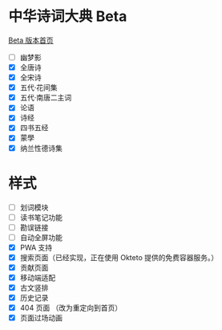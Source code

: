 # 中华诗词大典 Beta

[Beta 版本首页](https://.netlify.app/)

-   [ ] 幽梦影
-   [x] 全唐诗
-   [x] 全宋诗
-   [x] 五代·花间集
-   [x] 五代·南唐二主词
-   [x] 论语
-   [x] 诗经
-   [x] 四书五经
-   [x] 蒙學
-   [x] 纳兰性德诗集

# 样式

-   [ ] 划词模块
-   [ ] 读书笔记功能
-   [ ] 勘误链接
-   [ ] 自动全屏功能
-   [x] PWA 支持
-   [x] 搜索页面（已经实现，正在使用 Okteto 提供的免费容器服务。）
-   [x] 贡献页面
-   [x] 移动端适配
-   [x] 古文竖排
-   [x] 历史记录
-   [x] 404 页面 （改为重定向到首页）
-   [x] 页面过场动画
